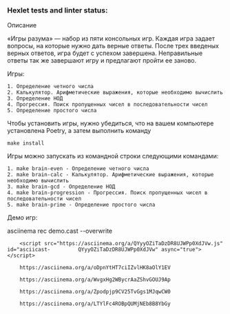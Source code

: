 ### Hexlet tests and linter status:

Описание

«Игры разума» — набор из пяти консольных игр. Каждая игра задает вопросы, на которые нужно дать верные ответы. После трех введеных верных ответов, игра будет с успехом завершена. Неправильные ответы так же завершают игру и предлагают пройти ее заново.

Игры:

    1. Определение четного числа
    2. Калькулятор. Арифметические выражения, которые необходимо вычислить
    3. Определение НОД
    4. Прогрессия. Поиск пропущенных чисел в последовательности чисел
    5. Определение простого числа

Чтобы установить игры, нужно убедиться, что на вашем компьютере установлена ​​Poetry, а затем выполнить команду

    make install
    
Игры можно запускать из командной строки следующими командами:
    
    1. make brain-even - Определение четного числа
    2. make brain-calc - Калькулятор. Арифметические выражения, которые необходимо вычислить
    3. make brain-gcd - Определение НОД
    4. make brain-progression - Прогрессия. Поиск пропущенных чисел в последовательности чисел
    5. make brain-prime - Определение простого числа

Демо игр:

asciinema rec demo.cast --overwrite
        
        <script src="https://asciinema.org/a/QYyyOZiTaDzDR8UJWPp0XdJVw.js" id="asciicast-         QYyyOZiTaDzDR8UJWPp0XdJVw" async="true"></script>
        
        https://asciinema.org/a/oDpnYtHT7ciIZvlHK8aOlY1EV
        
        https://asciinema.org/a/WvgxHg2WBycrAaZShvGOUJ9Ap
        
        https://asciinema.org/a/Zpodpjp9CV25TvGgs1MJqwCW0
        
        https://asciinema.org/a/LTYlFc4ROBpQUMjNEb8B8YbGy
        

